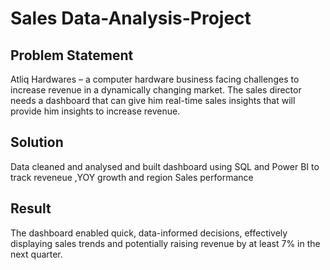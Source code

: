 # Sales Data-Analysis-Project

## Problem Statement 
Atliq Hardwares – a computer hardware business facing challenges to increase revenue in a dynamically changing market. The sales director needs a dashboard that can give him real-time sales insights that will provide him insights to increase revenue.

## Solution
 Data cleaned and analysed and built dashboard using SQL and Power BI to track reveneue ,YOY growth and region Sales performance 

## Result 
The dashboard enabled quick, data-informed decisions, effectively displaying sales trends and potentially raising revenue by at least 7% in the next quarter.
